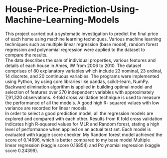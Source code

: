 # House-Price-Prediction-Using-Machine-Learning-Models
This project carried out a systematic investigation to predict the final price of each home using machine learning techniques. Various machine learning techniques such as multiple linear regression (base model), random forest regression and polynomial regression were applied to the dataset to compare the results.<br />
The data describes the sale of individual properties, various features and details of each house in Ames, IW from 2006 to 2010. The dataset comprises of 80 explanatory variables which include 23 nominal, 23 ordinal, 14 discrete, and 20 continuous variables. 
The programs were implemented using Python, by using core libraries like pandas, scikit–learn, NumPy.<br />
Backward elimination algorithm is applied in building optimal model and selection of features over 270 independent variables with approximately 7,91,320 observations. K-fold cross validation technique is used to measure the performance of all the models. A good high R- squared values with low variance are recorded for linear models.<br /> 
In order to select a good prediction model, all the regression models are explored and compared with each other. Results from K fold cross validation indicates high R-squared values for MLR and Random forest, stating a high level of performance when applied on an actual test set. Each model is evaluated with kaggle score checker. My Random forest model achieved the score of 0.14696, which is better compared to my base model Multiple linear regression (kaggle score 0.16854) and Polynomial regression (kaggle score 0.24399).
